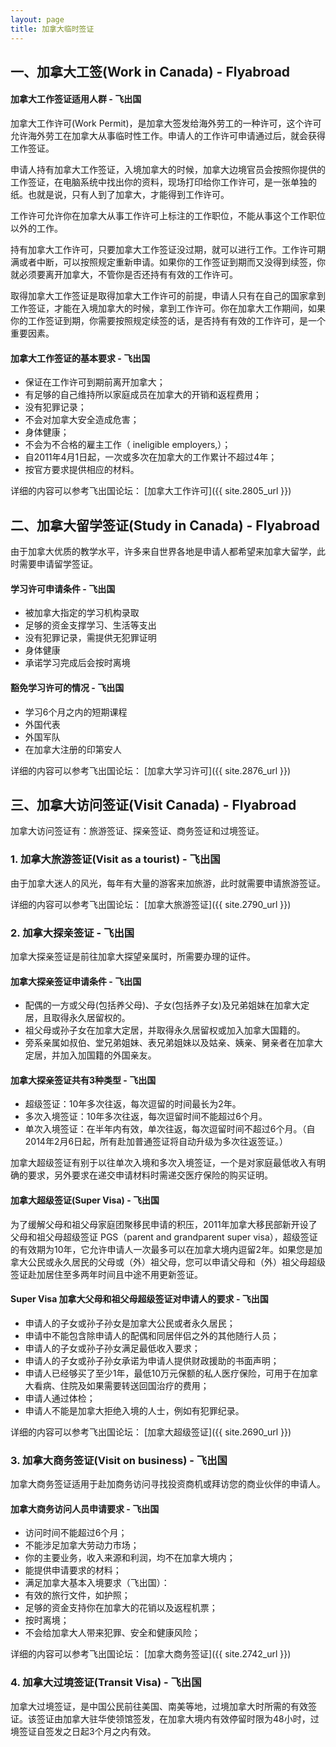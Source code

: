 ```yaml
---
layout: page
title: 加拿大临时签证
---
```


## 一、加拿大工签(Work in Canada) - Flyabroad ##

#### 加拿大工作签证适用人群 - 飞出国 ####

加拿大工作许可(Work Permit)，是加拿大签发给海外劳工的一种许可，这个许可允许海外劳工在加拿大从事临时性工作。申请人的工作许可申请通过后，就会获得工作签证。

申请人持有加拿大工作签证，入境加拿大的时候，加拿大边境官员会按照你提供的工作签证，在电脑系统中找出你的资料，现场打印给你工作许可，是一张单独的纸。也就是说，只有人到了加拿大，才能得到工作许可。

工作许可允许你在加拿大从事工作许可上标注的工作职位，不能从事这个工作职位以外的工作。

持有加拿大工作许可，只要加拿大工作签证没过期，就可以进行工作。工作许可期满或者中断，可以按照规定重新申请。如果你的工作签证到期而又没得到续签，你就必须要离开加拿大，不管你是否还持有有效的工作许可。

取得加拿大工作签证是取得加拿大工作许可的前提，申请人只有在自己的国家拿到工作签证，才能在入境加拿大的时候，拿到工作许可。你在加拿大工作期间，如果你的工作签证到期，你需要按照规定续签的话，是否持有有效的工作许可，是一个重要因素。

#### 加拿大工作签证的基本要求 - 飞出国 ####

 - 保证在工作许可到期前离开加拿大；
 - 有足够的自己维持所以家庭成员在加拿大的开销和返程费用；
 - 没有犯罪记录；
 - 不会对加拿大安全造成危害；
 - 身体健康；
 - 不会为不合格的雇主工作（ ineligible employers,）；
 - 自2011年4月1日起，一次或多次在加拿大的工作累计不超过4年；
 - 按官方要求提供相应的材料。

详细的内容可以参考飞出国论坛： [加拿大工作许可]({{ site.2805_url }})

## 二、加拿大留学签证(Study in Canada) - Flyabroad ##

由于加拿大优质的教学水平，许多来自世界各地是申请人都希望来加拿大留学，此时需要申请留学签证。

#### 学习许可申请条件 - 飞出国 ####

- 被加拿大指定的学习机构录取
- 足够的资金支撑学习、生活等支出
- 没有犯罪记录，需提供无犯罪证明
- 身体健康
- 承诺学习完成后会按时离境

#### 豁免学习许可的情况 - 飞出国 ####

- 学习6个月之内的短期课程
- 外国代表
- 外国军队
- 在加拿大注册的印第安人

详细的内容可以参考飞出国论坛： [加拿大学习许可]({{ site.2876_url }})

## 三、加拿大访问签证(Visit Canada) - Flyabroad ##

加拿大访问签证有：旅游签证、探亲签证、商务签证和过境签证。

### 1. 加拿大旅游签证(Visit as a tourist) - 飞出国 ###

由于加拿大迷人的风光，每年有大量的游客来加旅游，此时就需要申请旅游签证。

详细的内容可以参考飞出国论坛： [加拿大旅游签证]({{ site.2790_url }})

### 2. 加拿大探亲签证 - 飞出国 ###

加拿大探亲签证是前往加拿大探望亲属时，所需要办理的证件。

#### 加拿大探亲签证申请条件 - 飞出国 ####

- 配偶的一方或父母(包括养父母)、子女(包括养子女)及兄弟姐妹在加拿大定居，且取得永久居留权的。
- 祖父母或孙子女在加拿大定居，并取得永久居留权或加入加拿大国籍的。
- 旁系亲属如叔伯、堂兄弟姐妹、表兄弟姐妹以及姑亲、姨亲、舅亲者在加拿大定居，并加入加国籍的外国亲友。

#### 加拿大探亲签证共有3种类型 - 飞出国  ####

- 超级签证：10年多次往返，每次逗留的时间最长为2年。
- 多次入境签证：10年多次往返，每次逗留时间不能超过6个月。
- 单次入境签证：在半年内有效，单次往返，每次逗留时间不超过6个月。（自2014年2月6日起，所有赴加普通签证将自动升级为多次往返签证。）

加拿大超级签证有别于以往单次入境和多次入境签证，一个是对家庭最低收入有明确的要求，另外要求在递交申请材料时需递交医疗保险的购买证明。

#### 加拿大超级签证(Super Visa) - 飞出国 ####

为了缓解父母和祖父母家庭团聚移民申请的积压，2011年加拿大移民部新开设了父母和祖父母超级签证 PGS（parent and grandparent super visa），超级签证的有效期为10年，它允许申请人一次最多可以在加拿大境内逗留2年。如果您是加拿大公民或永久居民的父母或（外）祖父母，您可以申请父母和（外）祖父母超级签证赴加居住至多两年时间且中途不用更新签证。

#### Super Visa 加拿大父母和祖父母超级签证对申请人的要求 - 飞出国 ####

- 申请人的子女或孙子孙女是加拿大公民或者永久居民；
- 申请中不能包含除申请人的配偶和同居伴侣之外的其他随行人员；
- 申请人的子女或孙子孙女满足最低收入要求；
- 申请人的子女或孙子孙女承诺为申请人提供财政援助的书面声明；
- 申请人已经够买了至少1年，最低10万元保额的私人医疗保险，可用于在加拿大看病、住院及如果需要转送回国治疗的费用；
- 申请人通过体检；
- 申请人不能是加拿大拒绝入境的人士，例如有犯罪纪录。

详细的内容可以参考飞出国论坛： [加拿大超级签证]({{ site.2690_url }})

### 3. 加拿大商务签证(Visit on business) - 飞出国 ###

加拿大商务签证适用于赴加商务访问寻找投资商机或拜访您的商业伙伴的申请人。

#### 加拿大商务访问人员申请要求 - 飞出国   ####

- 访问时间不能超过6个月；
- 不能涉足加拿大劳动力市场；
- 你的主要业务，收入来源和利润，均不在加拿大境内；
- 能提供申请要求的材料；
- 满足加拿大基本入境要求（飞出国）：
 -  有效的旅行文件，如护照；
 -  足够的资金支持你在加拿大的花销以及返程机票；
 -  按时离境；
 -  不会给加拿大人带来犯罪、安全和健康风险；

详细的内容可以参考飞出国论坛： [加拿大商务签证]({{ site.2742_url }})

### 4. 加拿大过境签证(Transit Visa) - 飞出国 ###

加拿大过境签证，是中国公民前往美国、南美等地，过境加拿大时所需的有效签证。该签证由加拿大驻华使领馆签发，在加拿大境内有效停留时限为48小时，过境签证自签发之日起3个月之内有效。

